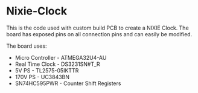 # Nixie-Clock

This is the code used with custom build PCB to create a NIXIE Clock. 
The board has exposed pins on all connection pins and can easily be modified.

The board uses:

- Micro Controller - ATMEGA32U4-AU
- Real Time Clock - DS3231SN#T_R
- 5V PS - TL2575-05IKTTR
- 170V PS - UC3843BN
- SN74HC595PWR - Counter Shift Registers 
